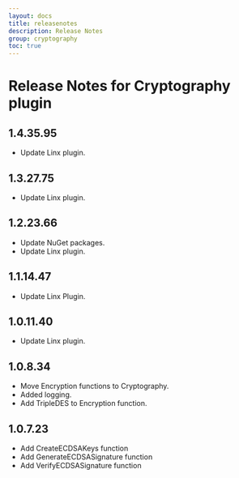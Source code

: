 ```yaml
---
layout: docs
title: releasenotes
description: Release Notes
group: cryptography
toc: true
---
```

# Release Notes for Cryptography plugin
<a id="1_4_35_95"></a>
## 1.4.35.95
- Update Linx plugin.

<a id="1_3_27_75"></a>
## 1.3.27.75
- Update Linx plugin.
<a id="1_2_23_66"></a>
## 1.2.23.66
- Update NuGet packages.
- Update Linx plugin.
<a id="1_1_14_47"></a>
## 1.1.14.47
- Update Linx Plugin.
<a id="1_0_11_40"></a>
## 1.0.11.40
- Update Linx plugin.
<a id="1_0_8_34"></a>
## 1.0.8.34
- Move Encryption functions to Cryptography.
- Added logging.
- Add TripleDES to Encryption function.
<a id="1_0_7_23"></a>
## 1.0.7.23
- Add CreateECDSAKeys function
- Add GenerateECDSASignature function
- Add VerifyECDSASignature function
